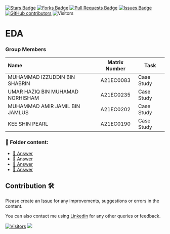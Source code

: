 <a href="https://github.com/drshahizan/HPDP/stargazers"><img src="https://img.shields.io/github/stars/drshahizan/HPDP" alt="Stars Badge"/></a>
<a href="https://github.com/drshahizan/HPDP/network/members"><img src="https://img.shields.io/github/forks/drshahizan/HPDP" alt="Forks Badge"/></a>
<a href="https://github.com/drshahizan/HPDP/pulls"><img src="https://img.shields.io/github/issues-pr/drshahizan/HPDP" alt="Pull Requests Badge"/></a>
<a href="https://github.com/drshahizan/HPDP"><img src="https://img.shields.io/github/issues/drshahizan/HPDP" alt="Issues Badge"/></a>
<a href="https://github.com/drshahizan/HPDP/graphs/contributors"><img alt="GitHub contributors" src="https://img.shields.io/github/contributors/drshahizan/HPDP?color=2b9348"></a>
![Visitors](https://api.visitorbadge.io/api/visitors?path=https%3A%2F%2Fgithub.com%2Fdrshahizan%2FHPDP&labelColor=%23d9e3f0&countColor=%23697689&style=flat)

# EDA

### Group Members

| Name                                     | Matrix Number | Task |
| :---------------------------------------- | :-------------: | ------------- |
| MUHAMMAD IZZUDDIN BIN SHABRIN |A21EC0083  |Case Study     | 
| UMAR HAZIQ BIN MUHAMAD NORHISHAM | A21EC0235     | Case Study |
| MUHAMMAD AMIR JAMIL BIN JAMLUS | A21EC0202   |Case Study |
| KEE SHIN PEARL             | A21EC0190  |Case Study |

### 📂 Folder content:
* [📖 Answer](https://github.com/drshahizan/Python_EDA/tree/main/assignment/hpdp/DEADPOOL%20/case_study1)
* [📖 Answer](https://github.com/drshahizan/Python_EDA/tree/main/assignment/hpdp/DEADPOOL%20/case_study2a)
* [📖 Answer](https://github.com/drshahizan/Python_EDA/tree/main/assignment/hpdp/DEADPOOL%20/case_study2b)
* [📖 Answer](https://github.com/drshahizan/Python_EDA/tree/main/assignment/hpdp/DEADPOOL%20/case_study2c)

## Contribution 🛠️
Please create an [Issue](https://github.com/drshahizan/HPDP/issues) for any improvements, suggestions or errors in the content.

You can also contact me using [Linkedin](https://www.linkedin.com/in/drshahizan/) for any other queries or feedback.

[![Visitors](https://api.visitorbadge.io/api/visitors?path=https%3A%2F%2Fgithub.com%2Fdrshahizan&labelColor=%23697689&countColor=%23555555&style=plastic)](https://visitorbadge.io/status?path=https%3A%2F%2Fgithub.com%2Fdrshahizan)
![](https://hit.yhype.me/github/profile?user_id=81284918)

